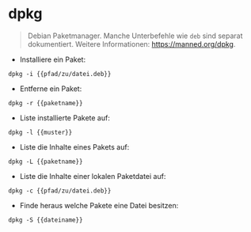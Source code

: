 # dpkg

> Debian Paketmanager.
> Manche Unterbefehle wie `deb` sind separat dokumentiert.
> Weitere Informationen: <https://manned.org/dpkg>.

- Installiere ein Paket:

`dpkg -i {{pfad/zu/datei.deb}}`

- Entferne ein Paket:

`dpkg -r {{paketname}}`

- Liste installierte Pakete auf:

`dpkg -l {{muster}}`

- Liste die Inhalte eines Pakets auf:

`dpkg -L {{paketname}}`

- Liste die Inhalte einer lokalen Paketdatei auf:

`dpkg -c {{pfad/zu/datei.deb}}`

- Finde heraus welche Pakete eine Datei besitzen:

`dpkg -S {{dateiname}}`
